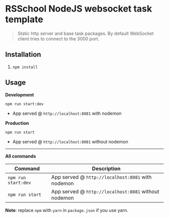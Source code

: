 # RSSchool NodeJS websocket task template
> Static http server and base task packages. 
> By default WebSocket client tries to connect to the 3000 port.

## Installation
1. `npm install`

## Usage
**Development**

`npm run start:dev`

* App served @ `http://localhost:8081` with nodemon

**Production**

`npm run start`

* App served @ `http://localhost:8081` without nodemon

---

**All commands**

Command | Description
--- | ---
`npm run start:dev` | App served @ `http://localhost:8081` with nodemon
`npm run start` | App served @ `http://localhost:8081` without nodemon

**Note**: replace `npm` with `yarn` in `package.json` if you use yarn.
